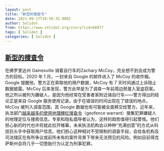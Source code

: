 ```yaml
---
layout: post
title: "新型的搜查令"
date: 2021-09-17T10:50:35.000Z
author: Solidot
from: https://www.solidot.org/story?sid=68977
tags: [ Solidot ]
categories: [ Solidot ]
---
```

<!--1631875835000-->
[新型的搜查令](https://www.solidot.org/story?sid=68977)
------

<div>
在佛罗里达州 Gainesville 骑着自行车的Zachary McCoy，完全想不到会成为警方的目标。2020 年 1 月，一封来自 Google 的邮件进入了 McCoy 的收件箱。Google 提醒他，警方正在索取他的用户数据，McCoy 有 7 天时间通过上诉阻止数据披露。McCoy 后来发现，警方此举是为了调查一年前周边房屋入室盗窃案。他之所以被列为嫌疑人，是因为他经常在受害者家附近骑自行车——警方得出的结论正是来自 Google 服务使用记录。由于在错误的时间出现在了错误的地点，McCoy 被列入调查范围，其 Google 数据也有可能被全面移交给警方。近年来，执法部门<a href="https://www.theguardian.com/us-news/2021/sep/16/geofence-warrants-reverse-search-warrants-police-google" target="_blank">越来越多的使用地理栅栏搜查令</a>（geofence warrant）搜集犯罪嫌疑人的地理定位与搜索信息。专家和隐私倡导者认为，这样的趋势值得引起警惕。他们担心新的时代也许将就此拉开帷幕，未来执法机构会以种种“充满创意”的方式从科技巨头手中获取用户信息。他们担心这种相对不受限制的调查手段，会给各机构及司法辖区在有所争议或前所未有的案件背景下带来无法预见的风险。例如目前得克萨斯州会将几乎一切堕胎行为认定为刑事犯罪。
</div>
